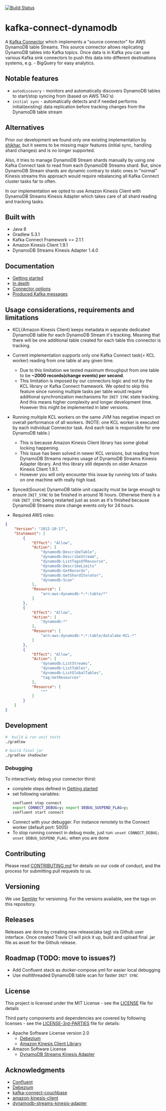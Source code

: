 [![Build Status](https://travis-ci.com/trustpilot/datalake-kafka-connect-dynamodb.svg?token=fhWdHVx5wocrF4axEby7&branch=master)](https://travis-ci.com/trustpilot/datalake-kafka-connect-dynamodb)

# kafka-connect-dynamodb

A [Kafka Connector](http://kafka.apache.org/documentation.html#connect) which implements a "source connector" for AWS DynamoDB table Streams. This source connector allows replicating DynamoDB tables into Kafka topics. Once data is in Kafka you can use various Kafka sink connectors to push this data into different destinations systems, e.g. - BigQuery for easy analytics.  

## Notable features
* `autodiscovery` - monitors and automatically discovers DynamoDB tables to start/stop syncing from (based on AWS  TAG's)
* `initial sync` - automatically detects and if needed performs initial(existing) data replication before tracking changes from the DynamoDB table stream
  
## Alternatives 

Prior our development we found only one existing implementation by [shikhar](https://github.com/shikhar/kafka-connect-dynamodb), but it seems to be missing major features (initial sync, handling shard changes) and is no longer supported. 

Also, it tries to manage DynamoDB Stream shards manually by using one Kafka Connect task to read from each DynamoDB Streams shard. But, since DynamoDB Stream shards are dynamic contrary to static ones in "normal" Kinesis streams this approach would require rebalancing all Kafka Connect cluster tasks far to often.

In our implementation we opted to use Amazon Kinesis Client with DynamoDB Streams Kinesis Adapter which takes care of all shard reading and tracking tasks.

## Built with

* Java 8
* Gradlew 5.3.1
* Kafka Connect Framework >= 2.1.1
* Amazon Kinesis Client 1.9.1
* DynamoDB Streams Kinesis Adapter 1.4.0

## Documentation
* [Getting started](docs/getting-started.md)
* [In depth](docs/details.md)
* [Connector options](docs/options.md)
* [Produced Kafka messages](docs/data.md)

## Usage considerations, requirements and limitations

* KCL(Amazon Kinesis Client) keeps metadata in separate dedicated DynamoDB table for each DynamoDB Stream it's tracking. Meaning that there will be one additional table created for each table this connector is tracking.
  
* Current implementation supports only one Kafka Connect task(= KCL worker) reading from one table at any given time. 
  * Due to this limitation we tested maximum throughput from one table to be **~2000 records(change events) per second**.
  * This limitation is imposed by our connectors logic and not by the KCL library or Kafka Connect framework. We opted to skip this feature since running multiple tasks per table would require additional synchronization mechanisms for `INIT SYNC` state tracking. And this means higher complexity and longer development time. However this might be implemented in later versions.
  
* Running multiple KCL workers on the same JVM has negative impact on overall performance of all workers. (NOTE: one KCL worker is executed by each individual Connector task. And each task is responsible for one DynamoDB table.)
  * This is because Amazon Kinesis Client library has some global locking happening. 
  * This issue has been solved in newer KCL versions, but reading from DynamoDB Streams requires usage of DynamoDB Streams Kinesis Adapter library. And this library still depends on older Amazon Kinesis Client 1.9.1.
  * However you will only encounter this issue by running lots of tasks on one machine with really high load.

* Synced(Source) DynamoDB table unit capacity must be large enough to ensure `INIT_SYNC` to be finished in around 16 hours. Otherwise there is a risk `INIT_SYNC` being restarted just as soon as it's finished because DynamoDB Streams store change events only for 24 hours.

* Required AWS roles:
```json
{
    "Version": "2012-10-17",
    "Statement": [
        {
            "Effect": "Allow",
            "Action": [
                "dynamodb:DescribeTable",
                "dynamodb:DescribeStream",
                "dynamodb:ListTagsOfResource",
                "dynamodb:DescribeLimits"
                "dynamodb:GetRecords",
                "dynamodb:GetShardIterator", 
                "dynamodb:Scan"
            ],
            "Resource": [
                "arn:aws:dynamodb:*:*:table/*"
            ]
        },
        {
            "Effect": "Allow",
            "Action": [
                "dynamodb:*"
            ],
            "Resource": [
                "arn:aws:dynamodb:*:*:table/datalake-KCL-*"
            ]
        },
        {
            "Effect": "Allow",
            "Action": [
                "dynamodb:ListStreams",
                "dynamodb:ListTables",
                "dynamodb:ListGlobalTables",
                "tag:GetResources"
            ],
            "Resource": [
                "*"
            ]
        }
    ]
}
```


## Development

```bash
#  build & run unit tests
./gradlew

# build final jar
./gradlew shadowJar
```

### Debugging 

To interactively debug your connector thirst:
* complete steps defined in [Getting started](docs/getting-started.md)
* set following variables:
  ```bash
  confluent stop connect
  export CONNECT_DEBUG=y; export DEBUG_SUSPEND_FLAG=y;
  confluent start connect
  ```
* Connect with your debugger. For instance remotely to the Connect worker (default port: 5005) 
* To stop running connect in debug mode, just run: ```unset CONNECT_DEBUG; unset DEBUG_SUSPEND_FLAG;``` when you are done

## Contributing

Please read [CONTRIBUTING.md](CONTRIBUTING.md) for details on our code of conduct, and the process for submitting pull requests to us.

## Versioning

We use [SemVer](http://semver.org/) for versioning. For the versions available, see the tags on this repository.
 
## Releases

Releases are done by creating new release(aka tag) via Github user interface. Once created Travis CI will pick it up, build and upload final .jar file as asset for the Github release.

## Roadmap  (TODO: move to issues?)

* Add Confluent stack as docker-compose.yml for easier local debugging
* Use multithreaded DynamoDB table scan for faster `INIT SYNC`  


## License

This project is licensed under the MIT License - see the [LICENSE](LICENSE) file for details

Third party components and dependencies are covered by following licenses - see the [LICENSE-3rd-PARTIES](LICENSE-3rd-PARTIES.md) file for details:
* Apache Software License version 2.0
   * [Debezium](https://github.com/debezium/debezium)
   * [Amazon Kinesis Client Library](https://github.com/awslabs/amazon-kinesis-client)
* Amazon Software License
  * [DynamoDB Streams Kinesis Adapter](https://github.com/awslabs/dynamodb-streams-kinesis-adapter)

## Acknowledgments

* [Confluent](https://www.confluent.io/)
* [Debezium](https://debezium.io/)
* [kafka-connect-couchbase](https://github.com/couchbase/kafka-connect-couchbase)
* [amazon-kinesis-client](https://github.com/awslabs/amazon-kinesis-client)
* [dynamodb-streams-kinesis-adapter](https://github.com/awslabs/dynamodb-streams-kinesis-adapter)